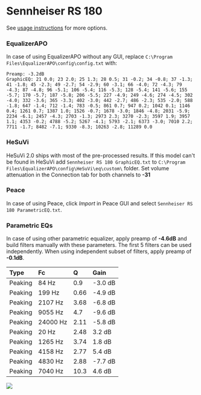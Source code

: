 # Sennheiser RS 180
See [usage instructions](https://github.com/jaakkopasanen/AutoEq#usage) for more options.

### EqualizerAPO
In case of using EqualizerAPO without any GUI, replace `C:\Program Files\EqualizerAPO\config\config.txt`
with:
```
Preamp: -3.2dB
GraphicEQ: 21 0.0; 23 2.0; 25 1.3; 28 0.5; 31 -0.2; 34 -0.8; 37 -1.3; 41 -1.8; 45 -2.3; 49 -2.7; 54 -2.9; 60 -3.1; 66 -4.0; 72 -4.3; 79 -4.3; 87 -4.8; 96 -5.1; 106 -5.4; 116 -5.3; 128 -5.4; 141 -5.6; 155 -5.7; 170 -5.7; 187 -5.8; 206 -5.5; 227 -4.9; 249 -4.6; 274 -4.5; 302 -4.0; 332 -3.6; 365 -3.3; 402 -3.0; 442 -2.7; 486 -2.3; 535 -2.0; 588 -1.8; 647 -1.4; 712 -1.4; 783 -0.5; 861 0.7; 947 0.2; 1042 0.1; 1146 0.4; 1261 0.7; 1387 1.0; 1526 -0.7; 1678 -3.0; 1846 -4.8; 2031 -5.9; 2234 -6.1; 2457 -4.3; 2703 -1.3; 2973 2.3; 3270 -2.3; 3597 1.9; 3957 1.1; 4353 -0.2; 4788 -5.2; 5267 -4.1; 5793 -2.1; 6373 -3.0; 7010 2.2; 7711 -1.7; 8482 -7.1; 9330 -8.3; 10263 -2.8; 11289 0.0
```

### HeSuVi
HeSuVi 2.0 ships with most of the pre-processed results. If this model can't be found in HeSuVi add
`Sennheiser RS 180 GraphicEQ.txt` to `C:\Program Files\EqualizerAPO\config\HeSuVi\eq\custom\` folder.
Set volume attenuation in the Connection tab for both channels to **-31**

### Peace
In case of using Peace, click *Import* in Peace GUI and select `Sennheiser RS 180 ParametricEQ.txt`.

### Parametric EQs
In case of using other parametric equalizer, apply preamp of **-4.6dB** and build filters manually
with these parameters. The first 5 filters can be used independently.
When using independent subset of filters, apply preamp of **-0.1dB**.

| Type    | Fc       |     Q | Gain    |
|:--------|:---------|:------|:--------|
| Peaking | 84 Hz    |  0.9  | -3.0 dB |
| Peaking | 199 Hz   |  0.66 | -4.9 dB |
| Peaking | 2107 Hz  |  3.68 | -6.8 dB |
| Peaking | 9055 Hz  |  4.7  | -9.6 dB |
| Peaking | 24000 Hz |  2.11 | -5.8 dB |
| Peaking | 20 Hz    |  2.48 | 3.2 dB  |
| Peaking | 1265 Hz  |  3.74 | 1.8 dB  |
| Peaking | 4158 Hz  |  2.77 | 5.4 dB  |
| Peaking | 4830 Hz  |  2.88 | -7.7 dB |
| Peaking | 7040 Hz  | 10.3  | 4.6 dB  |

![](https://raw.githubusercontent.com/jaakkopasanen/AutoEq/master/results/headphonecom/sbaf-serious/Sennheiser%20RS%20180/Sennheiser%20RS%20180.png)
